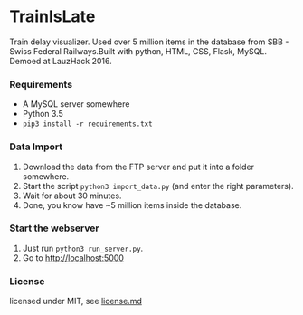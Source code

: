 # TrainIsLate

Train delay visualizer. Used over 5  million items in the database from SBB - Swiss Federal Railways.Built with python, HTML, CSS, Flask, MySQL. Demoed at LauzHack 2016.

### Requirements

* A MySQL server somewhere
* Python 3.5
* ```pip3 install -r requirements.txt```

### Data Import

1. Download the data from the FTP server and put it into a folder somewhere.
2. Start the script ```python3 import_data.py``` (and enter the right
parameters).
3. Wait for about 30 minutes.
4. Done, you know have ~5 million items inside the database.

### Start the webserver

1. Just run ```python3 run_server.py```.
2. Go to [http://localhost:5000](http://localhost:5000/)

### License

licensed under MIT, see [license.md](license.md)
